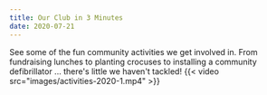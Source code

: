 ```yaml
---
title: Our Club in 3 Minutes
date: 2020-07-21
---
```

See some of the fun community activities we get involved in. From fundraising lunches to planting crocuses to installing a community defibrillator ... there's little we haven't tackled!
{{< video src="images/activities-2020-1.mp4" >}}